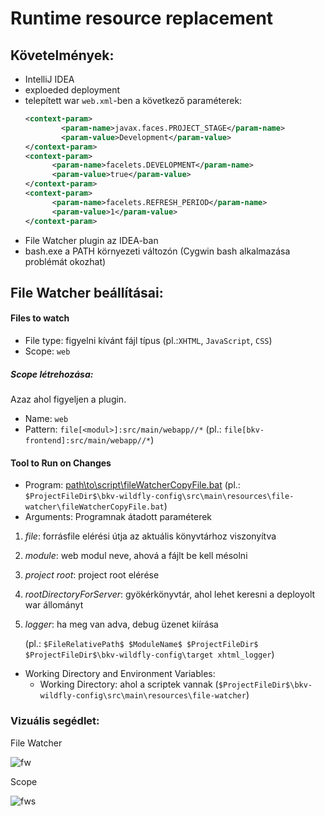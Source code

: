 # Runtime resource replacement

## Követelmények:
* IntelliJ IDEA
* exploeded deployment
* telepített war `web.xml`-ben a következő paraméterek:
    ```xml
    <context-param>
            <param-name>javax.faces.PROJECT_STAGE</param-name>
            <param-value>Development</param-value>
    </context-param>
    <context-param>
          <param-name>facelets.DEVELOPMENT</param-name>
          <param-value>true</param-value>
    </context-param>
    <context-param>
          <param-name>facelets.REFRESH_PERIOD</param-name>
          <param-value>1</param-value>
    </context-param>
    ```
* File Watcher plugin az IDEA-ban
* bash.exe a PATH környezeti változón (Cygwin bash alkalmazása problémát okozhat)
 
## File Watcher beállításai:
#### Files to watch
* File type: figyelni kívánt fájl típus (pl.:`XHTML`, `JavaScript`, `CSS`)
* Scope: `web`
##### Scope létrehozása:
Azaz ahol figyeljen a plugin.
* Name: `web`
* Pattern: `file[<modul>]:src/main/webapp//*` (pl.: `file[bkv-frontend]:src/main/webapp//*`)
#### Tool to Run on Changes
* Program: [path\to\script\fileWatcherCopyFile.bat](scripts/fileWatcherCopyFile.bat) (pl.: `$ProjectFileDir$\bkv-wildfly-config\src\main\resources\file-watcher\fileWatcherCopyFile.bat`)
* Arguments: Programnak átadott paraméterek 
1. <em>file</em>:                   forrásfile elérési útja az aktuális könyvtárhoz viszonyítva
1. <em>module</em>:                 web modul neve, ahová a fájlt be kell mésolni
1. <em>project root</em>:           project root elérése
1. <em>rootDirectoryForServer</em>: gyökérkönyvtár, ahol lehet keresni a deployolt war állományt
1. <em>logger</em>:                 ha meg van adva, debug üzenet kiírása
    
    (pl.: `$FileRelativePath$ $ModuleName$ $ProjectFileDir$ $ProjectFileDir$\bkv-wildfly-config\target xhtml_logger`)  		

* Working Directory and Environment Variables:
    * Working Directory: ahol a scriptek vannak (`$ProjectFileDir$\bkv-wildfly-config\src\main\resources\file-watcher`)

### Vizuális segédlet:
File Watcher

![fw](https://github.com/ballamark/filewatcher/blob/master/img/File%20Watcher_1.JPG)

Scope

![fws](https://github.com/ballamark/filewatcher/blob/master/img/File%20Watcher%20scope.JPG)
 